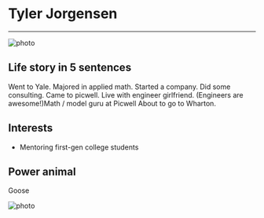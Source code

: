 # Tyler Jorgensen

---

![photo](https://media.licdn.com/mpr/mpr/shrink_500_500/p/1/000/211/1a3/03ae18e.jpg)

## Life story in 5 sentences
Went to Yale.
Majored in applied math. 
Started a company.
Did some consulting.
Came to picwell.
Live with engineer girlfriend. (Engineers are awesome!)Math / model guru at Picwell
About to go to Wharton.

## Interests
- Mentoring first-gen college students

## Power animal
Goose

![photo](http://addyosmani.com/blog/wp-content/uploads/2013/04/unicorn.jpg)
